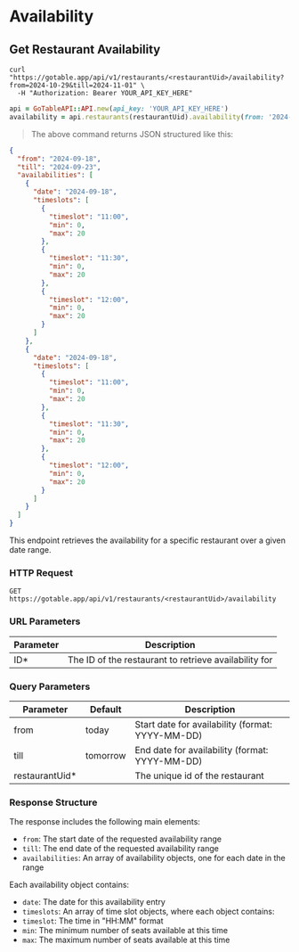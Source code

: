 # Availability

## Get Restaurant Availability

```shell
curl "https://gotable.app/api/v1/restaurants/<restaurantUid>/availability?from=2024-10-29&till=2024-11-01" \
  -H "Authorization: Bearer YOUR_API_KEY_HERE"
```

```ruby
api = GoTableAPI::API.new(api_key: 'YOUR_API_KEY_HERE')
availability = api.restaurants(restaurantUid).availability(from: '2024-10-29', till: '2024-11-01')
```

> The above command returns JSON structured like this:

```json
{
  "from": "2024-09-18",
  "till": "2024-09-23",
  "availabilities": [
    {
      "date": "2024-09-18",
      "timeslots": [
        {
          "timeslot": "11:00",
          "min": 0,
          "max": 20
        },
        {
          "timeslot": "11:30",
          "min": 0,
          "max": 20
        },
        {
          "timeslot": "12:00",
          "min": 0,
          "max": 20
        }
      ]
    },
    {
      "date": "2024-09-18",
      "timeslots": [
        {
          "timeslot": "11:00",
          "min": 0,
          "max": 20
        },
        {
          "timeslot": "11:30",
          "min": 0,
          "max": 20
        },
        {
          "timeslot": "12:00",
          "min": 0,
          "max": 20
        }
      ]
    }
  ]
}
```

This endpoint retrieves the availability for a specific restaurant over a given date range.

### HTTP Request

`GET https://gotable.app/api/v1/restaurants/<restaurantUid>/availability`

### URL Parameters

| Parameter | Description                                           |
| --------- | ----------------------------------------------------- |
| ID\*      | The ID of the restaurant to retrieve availability for |

### Query Parameters

| Parameter       | Default  | Description                                      |
| --------------- | -------- | ------------------------------------------------ |
| from            | today    | Start date for availability (format: YYYY-MM-DD) |
| till            | tomorrow | End date for availability (format: YYYY-MM-DD)   |
| restaurantUid\* |          | The unique id of the restaurant                  |

### Response Structure

The response includes the following main elements:

- `from`: The start date of the requested availability range
- `till`: The end date of the requested availability range
- `availabilities`: An array of availability objects, one for each date in the range

Each availability object contains:

- `date`: The date for this availability entry
- `timeslots`: An array of time slot objects, where each object contains:
- `timeslot`: The time in "HH:MM" format
- `min`: The minimum number of seats available at this time
- `max`: The maximum number of seats available at this time
